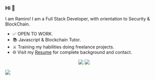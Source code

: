 <!-- <img src=""> -->
  
### Hi 👋 
I am Ramiro! I am a Full Stack Developer, with orientation to Security & BlockChain.
- ✅ OPEN TO WORK.
- 📚 Javascript & Blockchain Tutor.
- ⚔️ Training my habilities doing freelance projects.
- 🌐 Visit my [Resume](https://drive.google.com/drive/folders/1VTwnR9GBwnugsJ0-q_TJK9cipyw7jh4c?usp=sharing) for complete background and contact.


<p align = "center">
  <img src = "https://github-readme-stats.vercel.app/api?username=ramirofazio&show_icons=true&theme=radical&line_height=33">
  <img src = "https://github-readme-stats.vercel.app/api/top-langs/?username=ramirofazio&hide_langs_below=.25&theme=radical">
</p>

[<img src="https://img.shields.io/badge/linkedin-%230077B5.svg?&style=for-the-badge&logo=linkedin&logoColor=white" />](https://www.linkedin.com/in/ramiro-fazio-dattoli/)
